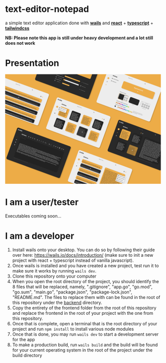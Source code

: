 # text-editor-notepad
a simple text editor application done with **<a href="https://wails.io/" target="_blank" rel="noreferrer">wails</a>** and **<a href="https://reactjs.org/" target="_blank" rel="noreferrer">react</a>** + **<a href="https://www.typescriptlang.org/" target="_blank" rel="noreferrer">typescript</a>** + **<a href="https://tailwindcss.com/" target="_blank" rel="noreferrer">tailwindcss</a>**

**NB: Please note this app is still under heavy development and a lot still does not work**

# Presentation
![presentation](preview-img/notes-app.png "presentation")

# I am a user/tester
Executables coming soon...

# I am a developer
1. Install wails onto your desktop. You can do so by following their guide over here: https://wails.io/docs/introduction/ (make sure to init a new project with react + typescript instead of vanilla javascript).
2. Once wails is installed and you have created a new project, test run it to make sure it works by running ```wails dev```.
3. Clone this repository onto your computer
4. When you open the root directory of the project, you should identify the 8 files that will be replaced, namely, ".gitignore", "app.go", "go.mod", "go.sum", "main.go", "package.json", "package-lock.json", "README.md". The files to replace them with can be found in the root of this repository under the <a href="https://github.com/waveyboym/text-editor-notepad/tree/main/backend">backend</a> directory.
5. Copy the entirety of the frontend folder from the root of this repository and replace the frontend in the root of your project with the one from this repository.
6. Once that is complete, open a terminal that is the root directory of your project and run ```npm install``` to install various node modules
8. Once that is done, you may run ```wails dev``` to start a development server for the app
9. To make a production build, run `wails build` and the build will be found for your current operating system in the root of the project under the build directory
